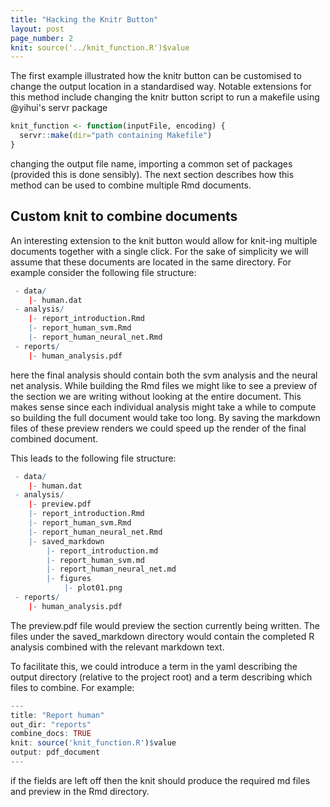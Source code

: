 ```yaml
---
title: "Hacking the Knitr Button"
layout: post
page_number: 2
knit: source('../knit_function.R')$value
---
```




The first example illustrated how the knitr button can be customised to change the output location in a standardised way. Notable extensions for this method include changing the knitr button script to run a makefile using @yihui's servr package 


```r
knit_function <- function(inputFile, encoding) { 
  servr::make(dir="path containing Makefile")
}
```

changing the output file name, importing a common set of packages (provided this is done sensibly). The next section describes how this method can be used to combine multiple Rmd documents.

## Custom knit to combine documents

An interesting extension to the knit button would allow for knit-ing multiple documents together with a single click. For the sake of simplicity we will assume that these documents are located in the same directory. For example consider the following file structure:


```r
 - data/
    |- human.dat
 - analysis/
    |- report_introduction.Rmd
    |- report_human_svm.Rmd
    |- report_human_neural_net.Rmd
 - reports/
    |- human_analysis.pdf
```

here the final analysis should contain both the svm analysis and the neural net analysis. While building the Rmd files we might like to see a preview of the section we are writing without looking at the entire document. This makes sense since each individual analysis might take a while to compute so building the full document would take too long. By saving the markdown files of these preview renders we could speed up the render of the final combined document.

This leads to the following file structure:


```r
 - data/
    |- human.dat
 - analysis/
    |- preview.pdf
    |- report_introduction.Rmd
    |- report_human_svm.Rmd
    |- report_human_neural_net.Rmd
    |- saved_markdown
        |- report_introduction.md
        |- report_human_svm.md
        |- report_human_neural_net.md
        |- figures
            |- plot01.png
 - reports/
    |- human_analysis.pdf
```

The preview.pdf file would preview the section currently being written. The files under the saved_markdown directory would contain the completed R analysis combined with the relevant markdown text. 

To facilitate this, we could introduce a term in the yaml describing the output directory (relative to the project root) and a term describing which files to combine. For example:


```r
---
title: "Report human"
out_dir: "reports"
combine_docs: TRUE
knit: source('knit_function.R')$value
output: pdf_document
---
```

if the fields are left off then the knit should produce the required md files and preview in the Rmd directory.
